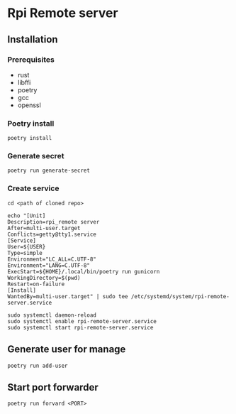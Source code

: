 # Rpi Remote server

## Installation

### Prerequisites
* rust
* libffi
* poetry
* gcc
* openssl

### Poetry install
```
poetry install
```

### Generate secret
```
poetry run generate-secret
```

### Create service
```
cd <path of cloned repo>
```
```
echo "[Unit]
Description=rpi_remote server
After=multi-user.target
Conflicts=getty@tty1.service
[Service]
User=${USER}
Type=simple
Environment="LC_ALL=C.UTF-8"
Environment="LANG=C.UTF-8"
ExecStart=${HOME}/.local/bin/poetry run gunicorn
WorkingDirectory=$(pwd)
Restart=on-failure
[Install]
WantedBy=multi-user.target" | sudo tee /etc/systemd/system/rpi-remote-server.service
```
```
sudo systemctl daemon-reload
sudo systemctl enable rpi-remote-server.service
sudo systemctl start rpi-remote-server.service
```

## Generate user for manage
```
poetry run add-user
```

## Start port forwarder
```
poetry run forvard <PORT>
```